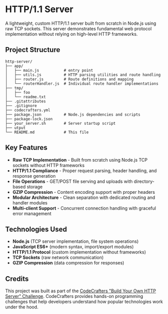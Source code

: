 # HTTP/1.1 Server
A lightweight, custom HTTP/1.1 server built from scratch in Node.js using raw TCP sockets. This server demonstrates fundamental web protocol implementation without relying on high-level HTTP frameworks.

## Project Structure

```
http-server/
├── app/
│   ├── main.js           # entry point
│   ├── utils.js          # HTTP parsing utilities and route handling
│   ├── router.js         # Route definitions and mapping
│   └── routerHandler.js  # Individual route handler implementations
├── tmp/
│   ├── foo              
│   └── readme.txt        
├── .gitattributes       
├── .gitignore          
├── codecrafters.yml    
├── package.json          # Node.js dependencies and scripts
├── package-lock.json   
├── your_server.sh        # Server startup script
├── utput                 
└── README.md             # This file
```

## Key Features

- **Raw TCP Implementation** - Built from scratch using Node.js TCP sockets without HTTP frameworks
- **HTTP/1.1 Compliance** - Proper request parsing, header handling, and response generation
- **File Operations** - GET/POST file serving and uploads with directory-based storage
- **GZIP Compression** - Content encoding support with proper headers
- **Modular Architecture** - Clean separation with dedicated routing and handler modules
- **Multi-client Support** - Concurrent connection handling with graceful error management

## Technologies Used

- **Node.js** (TCP server implementation, file system operations)
- **JavaScript ES6+** (modern syntax, import/export modules)
- **HTTP/1.1 Protocol** (custom implementation without frameworks)
- **TCP Sockets** (raw network communication)
- **GZIP Compression** (data compression for responses)

## Credits

This project was built as part of the [CodeCrafters "Build Your Own HTTP Server" Challenge](https://app.codecrafters.io/courses/http-server/overview). CodeCrafters provides hands-on programming challenges that help developers understand how popular technologies work under the hood.
